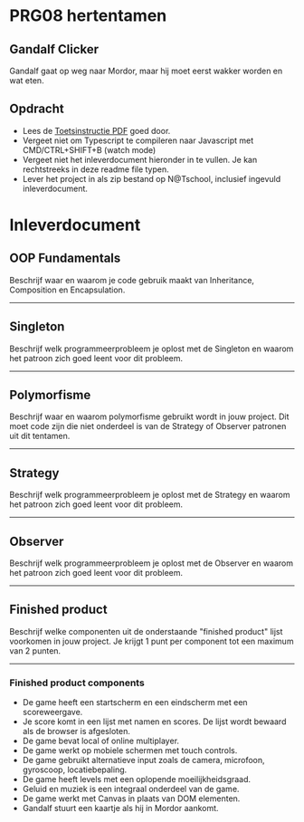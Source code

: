 # PRG08 hertentamen

## Gandalf Clicker

Gandalf gaat op weg naar Mordor, maar hij moet eerst wakker worden en wat eten.

## Opdracht

- Lees de [Toetsinstructie PDF](hertentamen_gandalf_2018_2019_instructie.pdf) goed door.
- Vergeet niet om Typescript te compileren naar Javascript met CMD/CTRL+SHIFT+B (watch mode)
- Vergeet niet het inleverdocument hieronder in te vullen. Je kan rechtstreeks in deze readme file typen.
- Lever het project in als zip bestand op N@Tschool, inclusief ingevuld inleverdocument.

# Inleverdocument

## OOP Fundamentals

Beschrijf waar en waarom je code gebruik maakt van Inheritance, Composition en Encapsulation.

---

## Singleton

Beschrijf welk programmeerprobleem je oplost met de Singleton en waarom het patroon zich goed leent voor dit probleem.

---

## Polymorfisme

Beschrijf waar en waarom polymorfisme gebruikt wordt in jouw project. Dit moet code zijn die niet onderdeel is van de Strategy of Observer patronen uit dit tentamen.

---

## Strategy

Beschrijf welk programmeerprobleem je oplost met de Strategy en waarom het patroon zich goed leent voor dit probleem.

---

## Observer

Beschrijf welk programmeerprobleem je oplost met de Observer en waarom het patroon zich goed leent voor dit probleem.

---

## Finished product

Beschrijf welke componenten uit de onderstaande "finished product" lijst voorkomen in jouw project. Je krijgt 1 punt per component tot een maximum van 2 punten.

---

### Finished product components

- De game heeft een startscherm en een eindscherm met een scoreweergave.
- Je score komt in een lijst met namen en scores. De lijst wordt bewaard als de browser is afgesloten. 
- De game bevat local of online multiplayer.
- De game werkt op mobiele schermen met touch controls.
- De game gebruikt alternatieve input zoals de camera, microfoon, gyroscoop, locatiebepaling.
- De game heeft levels met een oplopende moeilijkheidsgraad.
- Geluid en muziek is een integraal onderdeel van de game.
- De game werkt met Canvas in plaats van DOM elementen.
- Gandalf stuurt een kaartje als hij in Mordor aankomt.